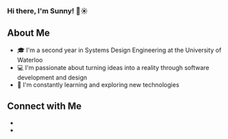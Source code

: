 ### Hi there, I'm Sunny! 👋☀️

## About Me 
- 🎓 I'm a second year in Systems Design Engineering at the University of Waterloo
- 💻 I'm passionate about turning ideas into a reality through software development and design
- 🌱 I'm constantly learning and exploring new technologies

## Connect with Me
- [LinkedIn]: https://www.linkedin.com/in/sun-z/
- [Email]: sunnyzhang@uwaterloo.ca
